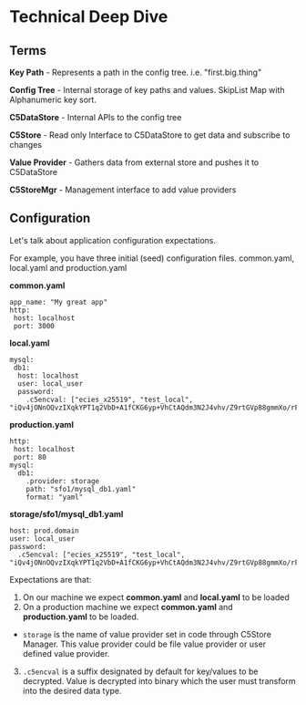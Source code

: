 # Technical Deep Dive

## Terms

**Key Path** - Represents a path in the config tree. i.e. "first.big.thing"

**Config Tree** - Internal storage of key paths and values. SkipList Map with Alphanumeric key sort.

**C5DataStore** - Internal APIs to the config tree

**C5Store** - Read only Interface to C5DataStore to get data and subscribe to changes

**Value Provider** - Gathers data from external store and pushes it to C5DataStore

**C5StoreMgr** - Management interface to add value providers

## Configuration

Let's talk about application configuration expectations.

For example, you have three initial (seed) configuration files. common.yaml, local.yaml and production.yaml

**common.yaml**

    app_name: "My great app"
    http:
     host: localhost
     port: 3000

**local.yaml**

    mysql:
     db1:
      host: localhost
      user: local_user
      password:
        .c5encval: ["ecies_x25519", "test_local", "iQv4jONnOQvzIXqkYPT1q2VbD+A1fCKG6yp+VhCtAQdm3N2J4vhv/Z9rtGVp88gmmXo/rFdG7rGQ9hyIQDB8S6auVagBFPI="]

**production.yaml**

    http:
     host: localhost
     port: 80
    mysql:
      db1:
        .provider: storage
        path: "sfo1/mysql_db1.yaml"
        format: "yaml"

**storage/sfo1/mysql_db1.yaml**

    host: prod.domain
    user: local_user
    password:
      .c5encval: ["ecies_x25519", "test_local", "iQv4jONnOQvzIXqkYPT1q2VbD+A1fCKG6yp+VhCtAQdm3N2J4vhv/Z9rtGVp88gmmXo/rFdG7rGQ9hyIQDB8S6auVagBFPI="]

Expectations are that:

1. On our machine we expect **common.yaml** and **local.yaml** to be loaded
2. On a production machine we expect **common.yaml** and **production.yaml** to be loaded.
 - `storage` is the name of value provider set in code through C5Store Manager. This value provider could be file value provider or user defined value provider.
3. `.c5encval` is a suffix designated by default for key/values to be decrypted. Value is decrypted into binary which the user must transform into the desired data type.
